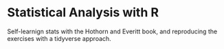 # Statistical Analysis with R
Self-learnign stats with the Hothorn and Everitt book, and reproducing the exercises with a tidyverse approach.


